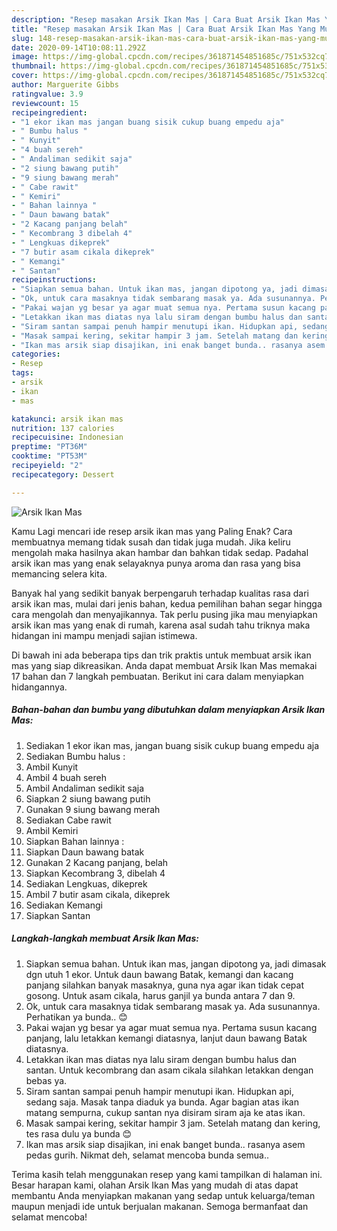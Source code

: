 ```yaml
---
description: "Resep masakan Arsik Ikan Mas | Cara Buat Arsik Ikan Mas Yang Mudah Dan Praktis"
title: "Resep masakan Arsik Ikan Mas | Cara Buat Arsik Ikan Mas Yang Mudah Dan Praktis"
slug: 148-resep-masakan-arsik-ikan-mas-cara-buat-arsik-ikan-mas-yang-mudah-dan-praktis
date: 2020-09-14T10:08:11.292Z
image: https://img-global.cpcdn.com/recipes/361871454851685c/751x532cq70/arsik-ikan-mas-foto-resep-utama.jpg
thumbnail: https://img-global.cpcdn.com/recipes/361871454851685c/751x532cq70/arsik-ikan-mas-foto-resep-utama.jpg
cover: https://img-global.cpcdn.com/recipes/361871454851685c/751x532cq70/arsik-ikan-mas-foto-resep-utama.jpg
author: Marguerite Gibbs
ratingvalue: 3.9
reviewcount: 15
recipeingredient:
- "1 ekor ikan mas jangan buang sisik cukup buang empedu aja"
- " Bumbu halus "
- " Kunyit"
- "4 buah sereh"
- " Andaliman sedikit saja"
- "2 siung bawang putih"
- "9 siung bawang merah"
- " Cabe rawit"
- " Kemiri"
- " Bahan lainnya "
- " Daun bawang batak"
- "2 Kacang panjang belah"
- " Kecombrang 3 dibelah 4"
- " Lengkuas dikeprek"
- "7 butir asam cikala dikeprek"
- " Kemangi"
- " Santan"
recipeinstructions:
- "Siapkan semua bahan. Untuk ikan mas, jangan dipotong ya, jadi dimasak dgn utuh 1 ekor. Untuk daun bawang Batak, kemangi dan kacang panjang silahkan banyak masaknya, guna nya agar ikan tidak cepat gosong. Untuk asam cikala, harus ganjil ya bunda antara 7 dan 9."
- "Ok, untuk cara masaknya tidak sembarang masak ya. Ada susunannya. Perhatikan ya bunda.. 😊"
- "Pakai wajan yg besar ya agar muat semua nya. Pertama susun kacang panjang, lalu letakkan kemangi diatasnya, lanjut daun bawang Batak diatasnya."
- "Letakkan ikan mas diatas nya lalu siram dengan bumbu halus dan santan. Untuk kecombrang dan asam cikala silahkan letakkan dengan bebas ya."
- "Siram santan sampai penuh hampir menutupi ikan. Hidupkan api, sedang saja. Masak tanpa diaduk ya bunda. Agar bagian atas ikan matang sempurna, cukup santan nya disiram siram aja ke atas ikan."
- "Masak sampai kering, sekitar hampir 3 jam. Setelah matang dan kering, tes rasa dulu ya bunda 😊"
- "Ikan mas arsik siap disajikan, ini enak banget bunda.. rasanya asem pedas gurih. Nikmat deh, selamat mencoba bunda semua.."
categories:
- Resep
tags:
- arsik
- ikan
- mas

katakunci: arsik ikan mas 
nutrition: 137 calories
recipecuisine: Indonesian
preptime: "PT36M"
cooktime: "PT53M"
recipeyield: "2"
recipecategory: Dessert

---
```



![Arsik Ikan Mas](https://img-global.cpcdn.com/recipes/361871454851685c/751x532cq70/arsik-ikan-mas-foto-resep-utama.jpg)

Kamu Lagi mencari ide resep arsik ikan mas yang Paling Enak? Cara membuatnya memang tidak susah dan tidak juga mudah. Jika keliru mengolah maka hasilnya akan hambar dan bahkan tidak sedap. Padahal arsik ikan mas yang enak selayaknya punya aroma dan rasa yang bisa memancing selera kita.



Banyak hal yang sedikit banyak berpengaruh terhadap kualitas rasa dari arsik ikan mas, mulai dari jenis bahan, kedua pemilihan bahan segar hingga cara mengolah dan menyajikannya. Tak perlu pusing jika mau menyiapkan arsik ikan mas yang enak di rumah, karena asal sudah tahu triknya maka hidangan ini mampu menjadi sajian istimewa.


Di bawah ini ada beberapa tips dan trik praktis untuk membuat arsik ikan mas yang siap dikreasikan. Anda dapat membuat Arsik Ikan Mas memakai 17 bahan dan 7 langkah pembuatan. Berikut ini cara dalam menyiapkan hidangannya.

<!--inarticleads1-->

##### Bahan-bahan dan bumbu yang dibutuhkan dalam menyiapkan Arsik Ikan Mas:

1. Sediakan 1 ekor ikan mas, jangan buang sisik cukup buang empedu aja
1. Sediakan  Bumbu halus :
1. Ambil  Kunyit
1. Ambil 4 buah sereh
1. Ambil  Andaliman sedikit saja
1. Siapkan 2 siung bawang putih
1. Gunakan 9 siung bawang merah
1. Sediakan  Cabe rawit
1. Ambil  Kemiri
1. Siapkan  Bahan lainnya :
1. Siapkan  Daun bawang batak
1. Gunakan 2 Kacang panjang, belah
1. Siapkan  Kecombrang 3, dibelah 4
1. Sediakan  Lengkuas, dikeprek
1. Ambil 7 butir asam cikala, dikeprek
1. Sediakan  Kemangi
1. Siapkan  Santan




<!--inarticleads2-->

##### Langkah-langkah membuat Arsik Ikan Mas:

1. Siapkan semua bahan. Untuk ikan mas, jangan dipotong ya, jadi dimasak dgn utuh 1 ekor. Untuk daun bawang Batak, kemangi dan kacang panjang silahkan banyak masaknya, guna nya agar ikan tidak cepat gosong. Untuk asam cikala, harus ganjil ya bunda antara 7 dan 9.
1. Ok, untuk cara masaknya tidak sembarang masak ya. Ada susunannya. Perhatikan ya bunda.. 😊
1. Pakai wajan yg besar ya agar muat semua nya. Pertama susun kacang panjang, lalu letakkan kemangi diatasnya, lanjut daun bawang Batak diatasnya.
1. Letakkan ikan mas diatas nya lalu siram dengan bumbu halus dan santan. Untuk kecombrang dan asam cikala silahkan letakkan dengan bebas ya.
1. Siram santan sampai penuh hampir menutupi ikan. Hidupkan api, sedang saja. Masak tanpa diaduk ya bunda. Agar bagian atas ikan matang sempurna, cukup santan nya disiram siram aja ke atas ikan.
1. Masak sampai kering, sekitar hampir 3 jam. Setelah matang dan kering, tes rasa dulu ya bunda 😊
1. Ikan mas arsik siap disajikan, ini enak banget bunda.. rasanya asem pedas gurih. Nikmat deh, selamat mencoba bunda semua..




Terima kasih telah menggunakan resep yang kami tampilkan di halaman ini. Besar harapan kami, olahan Arsik Ikan Mas yang mudah di atas dapat membantu Anda menyiapkan makanan yang sedap untuk keluarga/teman maupun menjadi ide untuk berjualan makanan. Semoga bermanfaat dan selamat mencoba!
